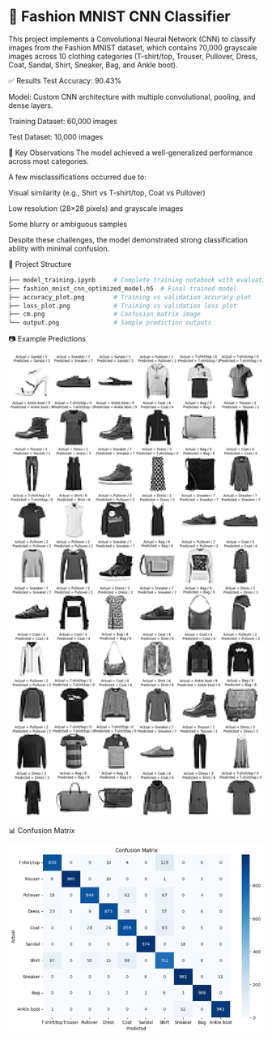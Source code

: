 # 👕 Fashion MNIST CNN Classifier

This project implements a Convolutional Neural Network (CNN) to classify images from the Fashion MNIST dataset, which contains 70,000 grayscale images across 10 clothing categories (T-shirt/top, Trouser, Pullover, Dress, Coat, Sandal, Shirt, Sneaker, Bag, and Ankle boot).

✅ Results
Test Accuracy: 90.43%

Model: Custom CNN architecture with multiple convolutional, pooling, and dense layers.

Training Dataset: 60,000 images

Test Dataset: 10,000 images

📌 Key Observations
The model achieved a well-generalized performance across most categories.

A few misclassifications occurred due to:

Visual similarity (e.g., Shirt vs T-shirt/top, Coat vs Pullover)

Low resolution (28×28 pixels) and grayscale images

Some blurry or ambiguous samples

Despite these challenges, the model demonstrated strong classification ability with minimal confusion.

📂 Project Structure
```bash
├── model_training.ipynb     # Complete training notebook with evaluation
├── fashion_mnist_cnn_optimized_model.h5  # Final trained model
├── accuracy_plot.png        # Training vs validation accuracy plot
├── loss_plot.png            # Training vs validation loss plot
├── cm.png                   # Confusion matrix image
└── output.png               # Sample prediction outputs
```

📷 Example Predictions

<img src="output.png" width="700">

📊 Confusion Matrix

<img src="cm.png" width="700">

